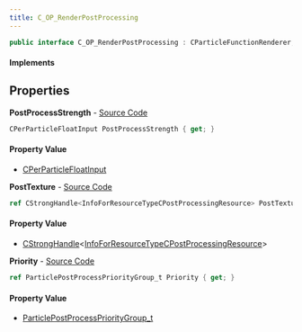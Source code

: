 ```yaml
---
title: C_OP_RenderPostProcessing
---
```


```csharp
public interface C_OP_RenderPostProcessing : CParticleFunctionRenderer, CParticleFunction, ISchemaClass<CParticleFunction>, ISchemaClass<CParticleFunctionRenderer>, ISchemaClass<C_OP_RenderPostProcessing>, ISchemaField, ISchemaClass, INativeHandle
```

#### Implements

## Properties

**PostProcessStrength** - [Source Code](https://github.com/swiftly-solution/swiftlys2/blob/master/managed/src/SwiftlyS2.Generated/Schemas/Interfaces/C_OP_RenderPostProcessing.cs#L16)

```csharp
CPerParticleFloatInput PostProcessStrength { get; }
```

#### Property Value

- [CPerParticleFloatInput](/docs/api/shared/schemadefinitions/cperparticlefloatinput)

**PostTexture** - [Source Code](https://github.com/swiftly-solution/swiftlys2/blob/master/managed/src/SwiftlyS2.Generated/Schemas/Interfaces/C_OP_RenderPostProcessing.cs#L18)

```csharp
ref CStrongHandle<InfoForResourceTypeCPostProcessingResource> PostTexture { get; }
```

#### Property Value

- [CStrongHandle](/docs/api/shared/natives/cstronghandle-1)<[InfoForResourceTypeCPostProcessingResource](/docs/api/shared/schemadefinitions/infoforresourcetypecpostprocessingresource)>

**Priority** - [Source Code](https://github.com/swiftly-solution/swiftlys2/blob/master/managed/src/SwiftlyS2.Generated/Schemas/Interfaces/C_OP_RenderPostProcessing.cs#L20)

```csharp
ref ParticlePostProcessPriorityGroup_t Priority { get; }
```

#### Property Value

- [ParticlePostProcessPriorityGroup_t](/docs/api/shared/schemadefinitions/particlepostprocessprioritygroup_t)

